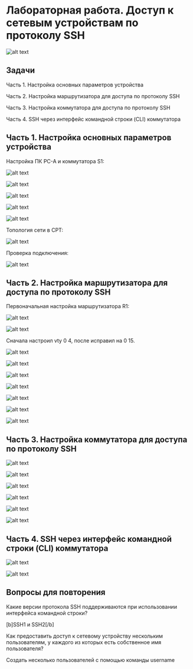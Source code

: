 # Лабораторная работа. Доступ к сетевым устройствам по протоколу SSH

![alt text](https://raw.githubusercontent.com/rpv101101/OTUS-homework/main/lab5/IMG/0_%D0%A2%D0%BE%D0%BF%D0%BE%D0%BB%D0%BE%D0%B3%D0%B8%D1%8F.png)

## Задачи
Часть 1. Настройка основных параметров устройства

Часть 2. Настройка маршрутизатора для доступа по протоколу SSH

Часть 3. Настройка коммутатора для доступа по протоколу SSH

Часть 4. SSH через интерфейс командной строки (CLI) коммутатора

## Часть 1. Настройка основных параметров устройства

Настройка ПК PC-A и коммутатора S1:

![alt text](https://raw.githubusercontent.com/rpv101101/OTUS-homework/main/lab5/IMG/1_%D0%9D%D0%B0%D1%81%D1%82%D1%80%D0%BE%D0%B9%D0%BA%D0%B0_PCA_1.png)

![alt text](https://raw.githubusercontent.com/rpv101101/OTUS-homework/main/lab5/IMG/2_%D0%9D%D0%B0%D1%81%D1%82%D1%80%D0%BE%D0%B9%D0%BA%D0%B0_PCA_2.png)

![alt text](https://raw.githubusercontent.com/rpv101101/OTUS-homework/main/lab5/IMG/3_conf_vlan_1.png)

![alt text](https://raw.githubusercontent.com/rpv101101/OTUS-homework/main/lab5/IMG/4_conf_def_gateway.png)

![alt text](https://raw.githubusercontent.com/rpv101101/OTUS-homework/main/lab5/IMG/5_show_ip_brief.png)

Топология сети в CPT:

![alt text](https://raw.githubusercontent.com/rpv101101/OTUS-homework/main/lab5/IMG/2022-12-11%2014_09_33-Cisco%20Packet%20Tracer.png)

Проверка подключения:

![alt text](https://raw.githubusercontent.com/rpv101101/OTUS-homework/main/lab5/IMG/8_R1_ping_test.png)


## Часть 2. Настройка маршрутизатора для доступа по протоколу SSH

Первоначальная настройка маршрутизатора R1:

![alt text](https://raw.githubusercontent.com/rpv101101/OTUS-homework/main/lab5/IMG/6_R1_setup.png)

![alt text](https://raw.githubusercontent.com/rpv101101/OTUS-homework/main/lab5/IMG/7_R1_setup2.png)

Сначала настроил vty 0 4, после исправил на 0 15.

![alt text](https://raw.githubusercontent.com/rpv101101/OTUS-homework/main/lab5/IMG/20_R1_enabling_ssh_and_telnet.png)

![alt text](https://raw.githubusercontent.com/rpv101101/OTUS-homework/main/lab5/IMG/9_banner_setup.png)

![alt text](https://raw.githubusercontent.com/rpv101101/OTUS-homework/main/lab5/IMG/10_domain_setup.png)

![alt text](https://raw.githubusercontent.com/rpv101101/OTUS-homework/main/lab5/IMG/11_generate_RSA.png)

![alt text](https://raw.githubusercontent.com/rpv101101/OTUS-homework/main/lab5/IMG/13_admin_password_setup.png)

![alt text](https://raw.githubusercontent.com/rpv101101/OTUS-homework/main/lab5/IMG/20_R1_enabling_ssh_and_telnet.png)

![alt text](https://raw.githubusercontent.com/rpv101101/OTUS-homework/main/lab5/IMG/21_SSH_test.png)

## Часть 3. Настройка коммутатора для доступа по протоколу SSH

![alt text](https://raw.githubusercontent.com/rpv101101/OTUS-homework/main/lab5/IMG/12_vty_setup.png.png)

![alt text](https://raw.githubusercontent.com/rpv101101/OTUS-homework/main/lab5/IMG/15_S1_setup.png)

![alt text](https://raw.githubusercontent.com/rpv101101/OTUS-homework/main/lab5/IMG/16_S1_banner_setup.png)

![alt text](https://raw.githubusercontent.com/rpv101101/OTUS-homework/main/lab5/IMG/17_S1_RSA_.png)

![alt text](https://raw.githubusercontent.com/rpv101101/OTUS-homework/main/lab5/IMG/18_S1_SSH_setup.png)

![alt text](https://raw.githubusercontent.com/rpv101101/OTUS-homework/main/lab5/IMG/19_S1_vty_setup.png)


## Часть 4. SSH через интерфейс командной строки (CLI) коммутатора

![alt text](https://raw.githubusercontent.com/rpv101101/OTUS-homework/main/lab5/IMG/22_SSH_QM.png)

![alt text](https://raw.githubusercontent.com/rpv101101/OTUS-homework/main/lab5/IMG/23_SSH_test2.png)


## Вопросы для повторения

Какие версии протокола SSH поддерживаются при использовании интерфейса командной строки?

[b]SSH1 и SSH2[/b]

Как предоставить доступ к сетевому устройству нескольким пользователям, у каждого из которых есть собственное имя пользователя?

Создать несколько пользователей с помощью команды username 
